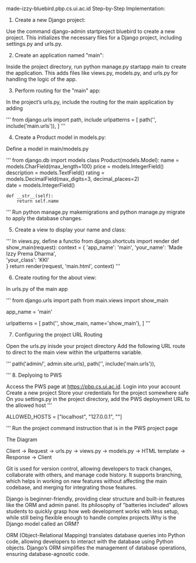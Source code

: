 made-izzy-bluebird.pbp.cs.ui.ac.id
Step-by-Step Implementation:
1. Create a new Django project:

Use the command django-admin startproject bluebird to create a new project.
This initializes the necessary files for a Django project, including settings.py and urls.py.

2. Create an application named "main":

Inside the project directory, run python manage.py startapp main to create the application.
This adds files like views.py, models.py, and urls.py for handling the logic of the app.

3. Perform routing for the "main" app:

In the project’s urls.py, include the routing for the main application by adding

'''
from django.urls import path, include
urlpatterns = [
    path('', include('main.urls')),
]
'''

4. Create a Product model in models.py:

Define a model in main/models.py

'''
from django.db import models
class Product(models.Model):
    name = models.CharField(max_length=100)
    price = models.IntegerField()
    description = models.TextField()
    rating = models.DecimalField(max_digits=3, decimal_places=2)  
    date = models.IntegerField()  

    def __str__(self):
        return self.name
'''
Run python manage.py makemigrations and python manage.py migrate to apply the database changes.

5. Create a view to display your name and class:

'''
In views.py, define a functio
from django.shortcuts import render
def show_main(request):
    context = {
        'app_name': 'main', 
        'your_name': 'Made Izzy Prema Dharma',  
        'your_class': 'KKI'  
    }
    return render(request, 'main.html', context)
'''

6. Create routing for the about view:

In urls.py of the main app

'''
from django.urls import path
from main.views import show_main

app_name = 'main'

urlpatterns = [
    path('', show_main, name='show_main'),
]
'''

7. Configuring the project URL Routing

Open the urls.py inisde your project directory
Add the following URL route to direct to the main view within the urlpatterns variable.

'''
    path('admin/', admin.site.urls),
    path('', include('main.urls')), 

'''
8. Deplyoing to PWS

Access the PWS page at https://pbp.cs.ui.ac.id.
Login into your account
Create a new project
Store your credentials for the project somewhere safe
On you settings.py in the project directory, add the PWS deployment URL to the allowed host
'''

ALLOWED_HOSTS = ["localhost", "127.0.0.1", "<Your PWS deployment URL>"]

'''
Run the project command instruction that is in the PWS project page

The Diagram

Client -> Request -> urls.py -> views.py -> models.py -> HTML template -> Response -> Client


Git is used for version control, allowing developers to track changes, collaborate with others, and manage code history. It supports branching, which helps in working on new features without affecting the main codebase, and merging for integrating those features.


Django is beginner-friendly, providing clear structure and built-in features like the ORM and admin panel. Its philosophy of "batteries included" allows students to quickly grasp how web development works with less setup, while still being flexible enough to handle complex projects.Why is the Django model called an ORM?

ORM (Object-Relational Mapping) translates database queries into Python code, allowing developers to interact with the database using Python objects. Django’s ORM simplifies the management of database operations, ensuring database-agnostic code.
